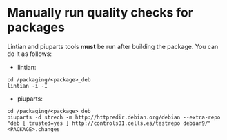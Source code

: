 # Manually run quality checks for packages

Lintian and piuparts tools **must** be run after building the package. 
You can do it as follows:

- lintian: 
``` 
cd /packaging/<package>_deb
lintian -i -I 
``` 

- piuparts: 
```
cd /packaging/<package>_deb
piuparts -d strech -m http://httpredir.debian.org/debian --extra-repo "deb [ trusted=yes ] http://controls01.cells.es/testrepo debian9/" <PACKAGE>.changes
```

